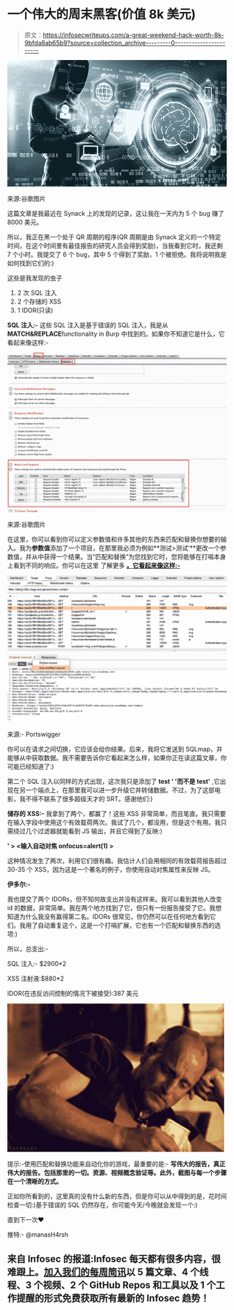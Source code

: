 # 一个伟大的周末黑客(价值 8k 美元)

> 原文：<https://infosecwriteups.com/a-great-weekend-hack-worth-8k-9bfda8ab65b9?source=collection_archive---------0----------------------->

![](img/d59bc50e85da57e5561f5e0dd2921029.png)

来源:谷歌图片

这篇文章是我最近在 Synack 上的发现的记录，这让我在一天内为 5 个 bug 赚了 8000 美元。

所以，我正在黑一个处于 QR 周期的程序(QR 周期是由 Synack 定义的一个特定时间，在这个时间里有最佳报告的研究人员会得到奖励)，当我看到它时，我还剩 7 个小时。我提交了 6 个 bug，其中 5 个得到了奖励，1 个被拒绝。我将说明我是如何找到它们的:)

这些是我发现的虫子

1.  2 次 SQL 注入
2.  2 个存储的 XSS
3.  1 IDOR(只读)

**SQL 注入:-** 这些 SQL 注入是基于错误的 SQL 注入，我是从**MATCH&REPLACE**functionality in Burp 中找到的。如果你不知道它是什么，它看起来像这样:-

![](img/b3d46c7a62bf740c11afdf7117c008b2.png)

来源:谷歌图片

在这里，你可以看到你可以定义参数值和许多其他的东西来匹配和替换你想要的输入。我为**参数值**添加了一个项目，在那里我必须为例如**测试>测试’**更改一个参数值，并从中获得一个结果。当“匹配和替换”为您找到它时，您将能够在打嗝本身上看到不同的响应。你可以在这里 了解更多 [**。它看起来像这样:-**](https://portswigger.net/burp/documentation/desktop/tutorials/using-match-and-replace)

![](img/cf55bf73bbbd67fa03b0aef50e535fa3.png)

来源:- Portswigger

你可以在请求之间切换，它应该会给你结果。后来，我将它发送到 SQLmap，并能够从中获取数据。我不需要告诉你它看起来怎么样，如果你正在读这篇文章，你可能已经知道了:)

第二个 SQL 注入以同样的方式出现，这次我只是添加了 **test ' '而不是 test'** ,它出现在另一个端点上，在那里我可以进一步升级它并转储数据。不过，为了这部电影，我不得不联系了很多超级天才的 SRT。感谢他们:)

**储存的 XSS:-** 我拿到了两个，都赢了！这些 XSS 非常简单，而且笔直。我只需要在输入字段中使用这个有效载荷两次。我试了几个，都没用，但是这个有用。我只需绕过几个过滤器就能看到 JS 输出，并且它得到了反映:)

**' > <输入自动对焦 onfocus=alert(1) >**

这种情况发生了两次，利用它们很有趣。我估计人们会用相同的有效载荷报告超过 30-35 个 XSS，因为这是一个著名的例子，你使用自动对焦属性来反映 JS。

**伊多尔:-**

我也提交了两个 IDORs，但不知何故支出并没有这样来。我可以看到其他人改变 id 的数据，非常简单。我在两个地方找到了它，但只有一份报告接受了它。我想知道为什么我没有赢得第二名。IDORs 很常见，你仍然可以在任何地方看到它们。我用了自动重复这个，这是一个打嗝扩展，它也有一个匹配和替换东西的选项:)

所以，总支出:-

SQL 注入:- $2900*2

XSS 注射液:$880*2

IDOR(在违反访问控制的情况下被接受):387 美元

![](img/660fd5047edd831aec6bafdfe685245f.png)

提示:-使用匹配和替换功能来自动化你的游戏，最重要的是:- **写伟大的报告，真正伟大的报告。包括那里的一切。资源、视频概念验证等。此外，截图与每一个步骤在一个清晰的方式。**

正如你所看到的，这里真的没有什么新的东西，但是你可以从中得到的是，花时间检查一切:)基于错误的 SQL 仍然存在，你可能今天/今晚就会发现一个:)

直到下一次❤

推特:- @manasH4rsh

## 来自 Infosec 的报道:Infosec 每天都有很多内容，很难跟上。[加入我们的每周简讯](https://weekly.infosecwriteups.com/)以 5 篇文章、4 个线程、3 个视频、2 个 GitHub Repos 和工具以及 1 个工作提醒的形式免费获取所有最新的 Infosec 趋势！